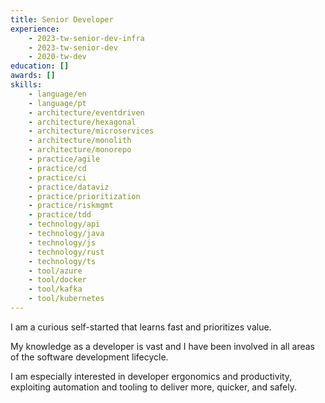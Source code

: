 ```yaml
---
title: Senior Developer
experience:
    - 2023-tw-senior-dev-infra
    - 2023-tw-senior-dev
    - 2020-tw-dev
education: []
awards: []
skills:
    - language/en
    - language/pt
    - architecture/eventdriven
    - architecture/hexagonal
    - architecture/microservices
    - architecture/monolith
    - architecture/monorepo
    - practice/agile
    - practice/cd
    - practice/ci
    - practice/dataviz
    - practice/prioritization
    - practice/riskmgmt
    - practice/tdd
    - technology/api
    - technology/java
    - technology/js
    - technology/rust
    - technology/ts
    - tool/azure
    - tool/docker
    - tool/kafka
    - tool/kubernetes
---
```

I am a curious self-started that learns fast and prioritizes value.

My knowledge as a developer is vast and I have been involved in all areas of the software development lifecycle.

I am especially interested in developer ergonomics and productivity, exploiting automation and tooling to deliver more, quicker, and safely.